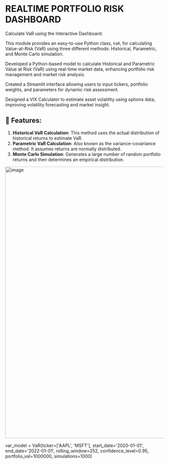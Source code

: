 # REALTIME PORTFOLIO RISK DASHBOARD 

Calculate VaR using the Interactive Dashboard: 

This module provides an easy-to-use Python class, `VaR`, for calculating Value-at-Risk (VaR) using three different methods: Historical, Parametric, and Monte Carlo simulation.

Developed a Python-based model to calculate Historical and Parametric Value at Risk (VaR) using real-time market data, 
enhancing portfolio risk management and market risk analysis.

Created a Streamlit interface allowing users to input tickers, portfolio weights, and parameters for dynamic risk assessment. 

Designed a VIX Calculator to estimate asset volatility using options data, improving volatility forecasting and market insight. 

## 🚀 Features:

1. **Historical VaR Calculation**: This method uses the actual distribution of historical returns to estimate VaR.
2. **Parametric VaR Calculation**: Also known as the variance-covariance method. It assumes returns are normally distributed.
3. **Monte Carlo Simulation**: Generates a large number of random portfolio returns and then determines an empirical distribution.

<img width="862" alt="image" src="https://github.com/user-attachments/assets/ca7eb949-b546-496f-909c-4f2316d040df">

var_model = VaR(ticker=['AAPL', 'MSFT'], 
                start_date='2020-01-01', 
                end_date='2022-01-01', 
                rolling_window=252, 
                confidence_level=0.95, 
                portfolio_val=1000000, 
                simulations=1000)

